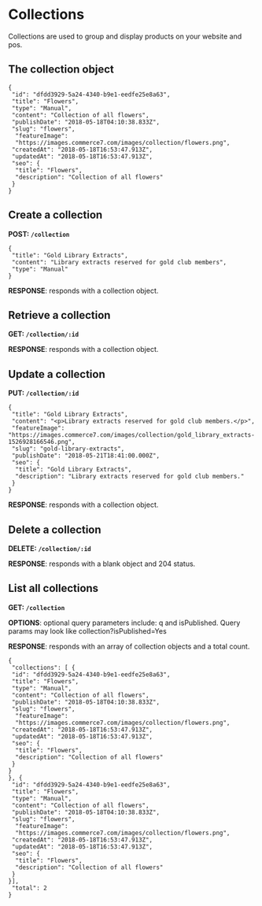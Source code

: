 # Collections

Collections are used to group and display products on your website and pos.

## The collection object

```
{
 "id": "dfdd3929-5a24-4340-b9e1-eedfe25e8a63",
 "title": "Flowers",
 "type": "Manual",
 "content": "Collection of all flowers",
 "publishDate": "2018-05-18T04:10:38.833Z",
 "slug": "flowers",
  "featureImage":
  "https://images.commerce7.com/images/collection/flowers.png",
 "createdAt": "2018-05-18T16:53:47.913Z",
 "updatedAt": "2018-05-18T16:53:47.913Z",
 "seo": {
  "title": "Flowers",
  "description": "Collection of all flowers"
 }
}
```

## Create a collection

**POST: `/collection`**

```
{
 "title": "Gold Library Extracts",
 "content": "Library extracts reserved for gold club members",
 "type": "Manual"
}
```

**RESPONSE**: responds with a collection object.

## Retrieve a collection

**GET: `/collection/:id`**

**RESPONSE**: responds with a collection object.

## Update a collection

**PUT: `/collection/:id`**

```
{
 "title": "Gold Library Extracts",
 "content": "<p>Library extracts reserved for gold club members.</p>",
 "featureImage": "https://images.commerce7.com/images/collection/gold_library_extracts-1526928166546.png",
 "slug": "gold-library-extracts",
 "publishDate": "2018-05-21T18:41:00.000Z",
 "seo": {
  "title": "Gold Library Extracts",
  "description": "Library extracts reserved for gold club members."
 }
}
```

**RESPONSE**: responds with a collection object.

## Delete a collection

**DELETE: `/collection/:id`**

**RESPONSE**: responds with a blank object and 204 status.

## List all collections

**GET: `/collection`**

**OPTIONS**: optional query parameters include: q and isPublished. Query params may look like collection?isPublished=Yes

**RESPONSE**: responds with an array of collection objects and a total count.

```
{
 "collections": [ {
 "id": "dfdd3929-5a24-4340-b9e1-eedfe25e8a63",
 "title": "Flowers",
 "type": "Manual",
 "content": "Collection of all flowers",
 "publishDate": "2018-05-18T04:10:38.833Z",
 "slug": "flowers",
  "featureImage":
  "https://images.commerce7.com/images/collection/flowers.png",
 "createdAt": "2018-05-18T16:53:47.913Z",
 "updatedAt": "2018-05-18T16:53:47.913Z",
 "seo": {
  "title": "Flowers",
  "description": "Collection of all flowers"
 }
}
}, {
 "id": "dfdd3929-5a24-4340-b9e1-eedfe25e8a63",
 "title": "Flowers",
 "type": "Manual",
 "content": "Collection of all flowers",
 "publishDate": "2018-05-18T04:10:38.833Z",
 "slug": "flowers",
  "featureImage":
  "https://images.commerce7.com/images/collection/flowers.png",
 "createdAt": "2018-05-18T16:53:47.913Z",
 "updatedAt": "2018-05-18T16:53:47.913Z",
 "seo": {
  "title": "Flowers",
  "description": "Collection of all flowers"
 }
}],
 "total": 2
}
```
